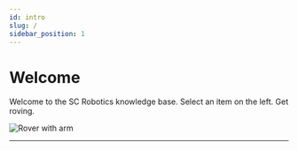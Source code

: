 ```yaml
---
id: intro
slug: /
sidebar_position: 1
---
```


# Welcome

Welcome to the SC Robotics knowledge base. Select an item on the left. Get roving.

![Rover with arm](/img/Arm_rover.png)



--------------------------------------------------------
